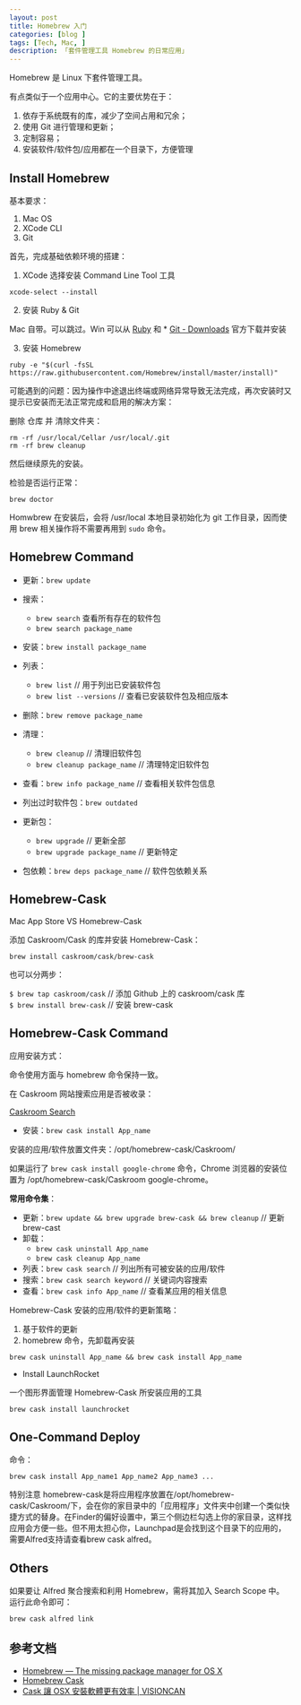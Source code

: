 ```yaml
---
layout: post  
title: Homebrew 入门  
categories: [blog ]  
tags: [Tech, Mac, ]  
description: 「套件管理工具 Homebrew 的日常应用」   
---
```


Homebrew 是 Linux 下套件管理工具。

有点类似于一个应用中心。它的主要优势在于：

1. 依存于系统既有的库，减少了空间占用和冗余；
2. 使用 Git 进行管理和更新；
3. 定制容易；
4. 安装软件/软件包/应用都在一个目录下，方便管理



## Install Homebrew

基本要求：

1. Mac OS
2. XCode CLI
3. Git

首先，完成基础依赖环境的搭建：

1. XCode 选择安装 Command Line Tool 工具

``` 
xcode-select --install
```

2. 安装 Ruby & Git

Mac 自带。可以跳过。Win 可以从 [Ruby](https://www.ruby-lang.org/en/downloads/) 和 * [Git - Downloads](https://git-scm.com/downloads) 官方下载并安装

3. 安装 Homebrew

```
ruby -e "$(curl -fsSL https://raw.githubusercontent.com/Homebrew/install/master/install)"
```


可能遇到的问题：因为操作中途退出终端或网络异常导致无法完成，再次安装时又提示已安装而无法正常完成和启用的解决方案：

删除 仓库 并 清除文件夹：

```
rm -rf /usr/local/Cellar /usr/local/.git
rm -rf brew cleanup
```

然后继续原先的安装。

检验是否运行正常：

```
brew doctor
```
Homwbrew 在安装后，会将 /usr/local 本地目录初始化为 git 工作目录，因而使用 brew 相关操作将不需要再用到 `sudo` 命令。

## Homebrew Command

* 更新：`brew update`

* 搜索：
  - `brew search` 查看所有存在的软件包
  - `brew search package_name`

* 安装：`brew install package_name`

* 列表：
  - `brew list` // 用于列出已安装软件包
  - `brew list --versions` // 查看已安装软件包及相应版本
* 删除：`brew remove package_name`
  
* 清理：
  - `brew cleanup` // 清理旧软件包
  - `brew cleanup package_name` // 清理特定旧软件包
* 查看：`brew info package_name` // 查看相关软件包信息

* 列出过时软件包：`brew outdated`

* 更新包：
  - `brew upgrade` // 更新全部 
  - `brew upgrade package_name` // 更新特定

* 包依赖：`brew deps package_name` // 软件包依赖关系



## Homebrew-Cask

Mac App Store VS Homebrew-Cask


添加 Caskroom/Cask 的库并安装 Homebrew-Cask：

```
brew install caskroom/cask/brew-cask
```

也可以分两步：

`$ brew tap caskroom/cask`  // 添加 Github 上的 caskroom/cask 库  
`$ brew install brew-cask`  // 安装 brew-cask

## Homebrew-Cask Command

应用安装方式：

命令使用方面与 homebrew 命令保持一致。


在 Caskroom 网站搜索应用是否被收录：

[Caskroom Search](http://caskroom.io/search)

* 安装：`brew cask install App_name`


安装的应用/软件放置文件夹：/opt/homebrew-cask/Caskroom/

如果运行了 `brew cask install google-chrome` 命令，Chrome 浏览器的安装位置为 /opt/homebrew-cask/Caskroom
google-chrome。

**常用命令集**：

* 更新：`brew update && brew upgrade brew-cask && brew cleanup` // 更新 brew-cast
* 卸载：
  - `brew cask uninstall App_name`
  - `brew cask cleanup App_name`
* 列表：`brew cask search` // 列出所有可被安装的应用/软件
* 搜索：`brew cask search keyword` // 关键词内容搜索
* 查看：`brew cask info App_name` // 查看某应用的相关信息 




Homebrew-Cask 安装的应用/软件的更新策略：

1. 基于软件的更新
2. homebrew 命令，先卸载再安装

``` 
brew cask uninstall App_name && brew cask install App_name
```

* Install LaunchRocket

一个图形界面管理 Homebrew-Cask 所安装应用的工具
```
brew cask install launchrocket
```

## One-Command Deploy 

命令：

```
brew cask install App_name1 App_name2 App_name3 ...
```

特别注意 homebrew-cask是将应用程序放置在/opt/homebrew-cask/Caskroom/下，会在你的家目录中的「应用程序」文件夹中创建一个类似快捷方式的替身。在Finder的偏好设置中，第三个侧边栏勾选上你的家目录，这样找应用会方便一些。但不用太担心你，Launchpad是会找到这个目录下的应用的，需要Alfred支持请查看brew cask alfred。


## Others

如果要让 Alfred 聚合搜索和利用 Homebrew，需将其加入 Search Scope 中。运行此命令即可： 

```
brew cask alfred link
```


## 参考文档

* [Homebrew — The missing package manager for OS X](http://brew.sh/)
* [Homebrew Cask](http://caskroom.io/)
* [Cask 讓 OSX 安裝軟體更有效率 | VISIONCAN](http://blog.visioncan.com/2014/introducing-cask/)